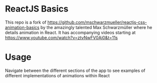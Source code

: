 # ReactJS Basics

This repo is a fork of https://github.com/mschwarzmueller/reactjs-css-animation-basics by the amazingly talented Max Schwarzmüller where he details animation in React. It has accompanying videos starting at https://www.youtube.com/watch?v=ztvNwFV0Ai0&t=11s

# Usage
Navigate between the different sections of the app to see examples of different implementations of animations within React
